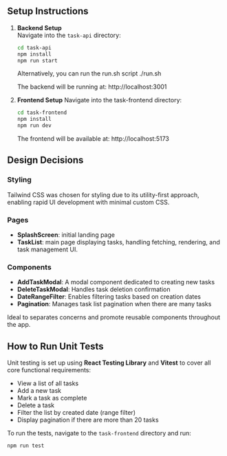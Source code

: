 ## Setup Instructions

1. **Backend Setup**  
    Navigate into the `task-api` directory:

   ```bash
   cd task-api
   npm install
   npm run start
   ```

   Alternatively, you can run the run.sh script ./run.sh

   The backend will be running at: http://localhost:3001

2. **Frontend Setup**
   Navigate into the task-frontend directory:

   ```bash
   cd task-frontend
   npm install
   npm run dev
   ```

   The frontend will be available at: http://localhost:5173

## Design Decisions

### Styling

Tailwind CSS was chosen for styling due to its utility-first approach, enabling rapid UI development with minimal custom CSS.

### Pages

- **SplashScreen**: initial landing page
- **TaskList**: main page displaying tasks, handling fetching, rendering, and task management UI.

### Components

- **AddTaskModal**: A modal component dedicated to creating new tasks
- **DeleteTaskModal**: Handles task deletion confirmation
- **DateRangeFilter**: Enables filtering tasks based on creation dates
- **Pagination**: Manages task list pagination when there are many tasks

Ideal to separates concerns and promote reusable components throughout the app.

## How to Run Unit Tests

Unit testing is set up using **React Testing Library** and **Vitest** to cover all core functional requirements:

- View a list of all tasks
- Add a new task
- Mark a task as complete
- Delete a task
- Filter the list by created date (range filter)
- Display pagination if there are more than 20 tasks

To run the tests, navigate to the `task-frontend` directory and run:

`npm run test`

